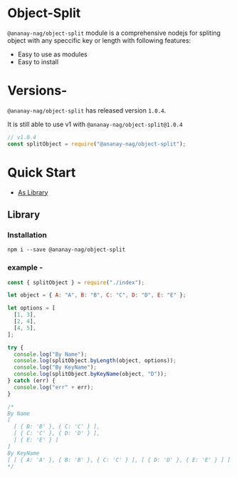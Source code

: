 # Object-Split

`@ananay-nag/object-split` module is a comprehensive nodejs for spliting object with any speccific key or length with following features:

- Easy to use as modules
- Easy to install

# Versions-

`@ananay-nag/object-split` has released version `1.0.4`.

It is still able to use v1 with `@ananay-nag/object-split@1.0.4`

```js
// v1.0.4
const splitObject = require("@ananay-nag/object-split");
```

# Quick Start

- [As Library](#library)

## Library

### Installation

```
npm i --save @ananay-nag/object-split
```

### example -

```js
const { splitObject } = require("./index");

let object = { A: "A", B: "B", C: "C", D: "D", E: "E" };

let options = [
  [1, 3],
  [2, 4],
  [4, 5],
];

try {
  console.log("By Name");
  console.log(splitObject.byLength(object, options));
  console.log("By KeyName");
  console.log(splitObject.byKeyName(object, "D"));
} catch (err) {
  console.log("err" + err);
}

/*
By Name
[
  [ { B: 'B' }, { C: 'C' } ],
  [ { C: 'C' }, { D: 'D' } ],
  [ { E: 'E' } ]
]
By KeyName
[ [ { A: 'A' }, { B: 'B' }, { C: 'C' } ], [ { D: 'D' }, { E: 'E' } ] ]
*/
```

